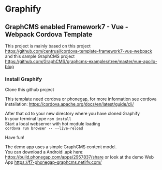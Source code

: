 # Graphify
## GraphCMS enabled Framework7 - Vue - Webpack Cordova Template 

This project is mainly based on this project  
https://github.com/centrual/cordova-template-framework7-vue-webpack  
and this sample GraphCMS project  
https://github.com/GraphCMS/graphcms-examples/tree/master/vue-apollo-blog

### Install Graphify
Clone this github project  

This template need cordova or phonegap, for more information see cordova installation: https://cordova.apache.org/docs/en/latest/guide/cli/

After that cd to your new directory where you have cloned Graphify  
In your terminal type ```npm install ```  
Start a local webserver with hot module loading  
```cordova run browser -- --live-reload```  

Have fun!  

The demo app uses a simple GraphCMS content model.  
You can download a Android .apk here:  
https://build.phonegap.com/apps/2957837/share or look at the demo Web App https://f7-phonegap-graphcms.netlify.com/  


